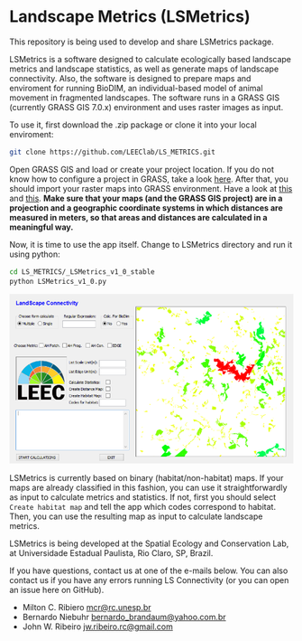 # Landscape Metrics (LSMetrics)

This repository is being used to develop and share LSMetrics package.

LSMetrics is a software designed to calculate ecologically based landscape metrics and landscape statistics, as well as generate maps of landscape connectivity.
Also, the software is designed to prepare maps and enviroment for running BioDIM, an individual-based model of animal movement in fragmented landscapes.
The software runs in a GRASS GIS (currently GRASS GIS 7.0.x) environment and uses raster images as input.

To use it, first download the .zip package or clone it into your local enviroment:
```bash
git clone https://github.com/LEEClab/LS_METRICS.git
```

Open GRASS GIS and load or create your project location. If you do not know how to configure a project in GRASS, take a look [here](https://grass.osgeo.org/grass70/manuals/helptext.html). 
After that, you should import your raster maps into GRASS environment. Have a look at [this](https://grass.osgeo.org/grass70/manuals/r.in.gdal.html) and [this](https://grasswiki.osgeo.org/wiki/Importing_data).
**Make sure that your maps (and the GRASS GIS project) are in a projection and a geographic coordinate systems in which 
distances are measured in meters, so that areas and distances are calculated in a meaningful way.**


Now, it is time to use the app itself. Change to LSMetrics directory and run it using python:
```bash
cd LS_METRICS/_LSMetrics_v1_0_stable
python LSMetrics_v1_0.py
```

<img src="images/LS_Con_GUI.png"/>

LSMetrics is currently based on binary (habitat/non-habitat) maps. If your maps are already classified in this fashion, 
you can use it straightforwardly as input to calculate metrics and statistics. If not, first you should select `Create habitat map` 
and tell the app which codes correspond to habitat. Then, you can use the resulting map as input to calculate landscape metrics.

LSMetrics is being developed at the Spatial Ecology and Conservation Lab, at Universidade Estadual Paulista, Rio Claro, SP, Brazil.

If you have questions, contact us at one of the e-mails below. You can also contact us if you have any errors running LS Connectivity 
(or you can open an issue here on GitHub).
- Milton C. Ribiero <mcr@rc.unesp.br>
- Bernardo Niebuhr <bernardo_brandaum@yahoo.com.br>
- John W. Ribeiro <jw.ribeiro.rc@gmail.com>

